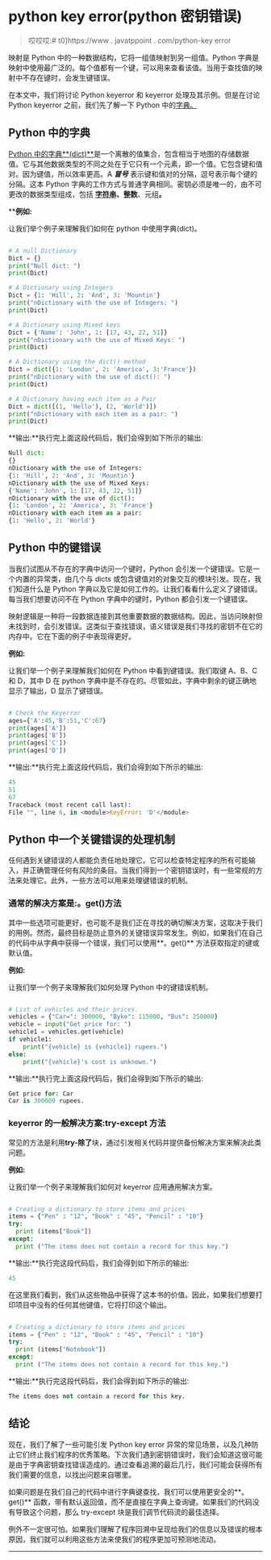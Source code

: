 # python key error(python 密钥错误)

> 哎哎哎:# t0]https://www . javatppoint . com/python-key error

映射是 Python 中的一种数据结构，它将一组值映射到另一组值。Python 字典是映射中使用最广泛的。每个值都有一个键，可以用来查看该值。当用于查找值的映射中不存在键时，会发生键错误。

在本文中，我们将讨论 Python keyerror 和 keyerror 处理及其示例。但是在讨论 Python keyerror 之前，我们先了解一下 Python 中的[字典。](https://www.javatpoint.com/python-dictionary)

## Python 中的字典

[Python 中的字典**(dict)**](https://www.javatpoint.com/python-tutorial)是一个离散的值集合，包含相当于地图的存储数据值。它与其他数据类型的不同之处在于它只有一个元素，即一个值。它包含键和值对。因为键值，所以效率更高。A ***冒号*** 表示键和值对的分隔，逗号表示每个键的分隔。这本 Python 字典的工作方式与普通字典相同。密钥必须是唯一的，由不可更改的数据类型组成，包括 **[字符串](https://www.javatpoint.com/python-strings)、整数**、元组[](https://www.javatpoint.com/python-tuples)**。**

 ****例如:**

让我们举个例子来理解我们如何在 python 中使用字典(dict)。

```py

# A null Dictionary 
Dict = {} 
print("Null dict: ") 
print(Dict) 

# A Dictionary using Integers 
Dict = {1: 'Hill', 2: 'And', 3: 'Mountin'} 
print("nDictionary with the use of Integers: ") 
print(Dict) 

# A Dictionary using Mixed keys 
Dict = {'Name': 'John', 1: [17, 43, 22, 51]} 
print("nDictionary with the use of Mixed Keys: ") 
print(Dict) 

# A Dictionary using the dict() method 
Dict = dict({1: 'London', 2: 'America', 3:'France'}) 
print("nDictionary with the use of dict(): ") 
print(Dict) 

# A Dictionary having each item as a Pair 
Dict = dict([(1, 'Hello'), (2, 'World')]) 
print("nDictionary with each item as a pair: ") 
print(Dict)

```

**输出:**执行完上面这段代码后，我们会得到如下所示的输出:

```py
Null dict: 
{}
nDictionary with the use of Integers: 
{1: 'Hill', 2: 'And', 3: 'Mountin'}
nDictionary with the use of Mixed Keys: 
{'Name': 'John', 1: [17, 43, 22, 51]}
nDictionary with the use of dict(): 
{1: 'London', 2: 'America', 3: 'France'}
nDictionary with each item as a pair: 
{1: 'Hello', 2: 'World'}

```

## Python 中的键错误

当我们试图从不存在的字典中访问一个键时，Python 会引发一个键错误。它是一个内置的异常类，由几个与 dicts 或包含键值对的对象交互的模块引发。现在，我们知道什么是 Python 字典以及它是如何工作的。让我们看看什么定义了键错误。每当我们想要访问不在 Python 字典中的键时，Python 都会引发一个键错误。

映射逻辑是一种将一段数据连接到其他重要数据的数据结构。因此，当访问映射但未找到时，会引发错误。这类似于查找错误，语义错误是我们寻找的密钥不在它的内存中。它在下面的例子中表现得更好。

**例如:**

让我们举一个例子来理解我们如何在 Python 中看到键错误。我们取键 A、B、C 和 D，其中 D 在 python 字典中是不存在的。尽管如此，字典中剩余的键正确地显示了输出，D 显示了键错误。

```py

# Check the Keyerror
ages={'A':45,'B':51,'C':67}
print(ages['A'])
print(ages['B'])
print(ages['C'])
print(ages['D'])

```

**输出:**执行完上面这段代码后，我们会得到如下所示的输出:

```py
45
51
67
Traceback (most recent call last):
File "", line 6, in <module>KeyError: 'D'</module> 
```

## Python 中一个关键错误的处理机制

任何遇到关键错误的人都能负责任地处理它。它可以检查特定程序的所有可能输入，并正确管理任何有风险的条目。当我们得到一个密钥错误时，有一些常规的方法来处理它。此外，一些方法可以用来处理键错误的机制。

### 通常的解决方案是:。get()方法

其中一些选项可能更好，也可能不是我们正在寻找的确切解决方案，这取决于我们的用例。然而，最终目标是防止意外的关键错误异常发生。例如，如果我们在自己的代码中从字典中获得一个错误，我们可以使用**。get()** 方法获取指定的键或默认值。

**例如:**

让我们举一个例子来理解我们如何处理 Python 中的键错误机制。

```py

# List of vehicles and their prices. 
vehicles = {"Car=": 300000, "Byke": 115000, "Bus": 250000}
vehicle = input("Get price for: ")
vehicle1 = vehicles.get(vehicle)
if vehicle1:
    print("{vehicle} is {vehicle1} rupees.")
else:
    print("{vehicle}'s cost is unknown.")

```

**输出:**执行完上面这段代码后，我们会得到如下所示的输出:

```py
Get price for: Car
Car is 300000 rupees.

```

### keyerror 的一般解决方案:try-except 方法

常见的方法是利用**try-除了**块，通过引发相关代码并提供备份解决方案来解决此类问题。

**例如:**

让我们举一个例子来理解我们如何对 keyerror 应用通用解决方案。

```py

# Creating a dictionary to store items and prices
items = {"Pen" : "12", "Book" : "45", "Pencil" : "10"}
try:
  print (items["Book"])
except:
  print ("The items does not contain a record for this key.")  

```

**输出:**执行完这段代码后，我们会得到如下所示的输出:

```py
45

```

在这里我们看到，我们从这些物品中获得了这本书的价值。因此，如果我们想要打印项目中没有的任何其他键值，它将打印这个输出。

```py

# Creating a dictionary to store items and prices
items = {"Pen" : "12", "Book" : "45", "Pencil" : "10"}
try:
  print (items["Notebook"])
except:
  print ("The items does not contain a record for this key.") 

```

**输出:**执行完这段代码后，我们会得到如下所示的输出:

```py
The items does not contain a record for this key.

```

## 结论

现在，我们了解了一些可能引发 Python key error 异常的常见场景，以及几种防止它们终止我们程序的优秀策略。下次我们遇到密钥错误时，我们会知道这很可能是由于字典密钥查找错误造成的。通过查看追溯的最后几行，我们可能会获得所有我们需要的信息，以找出问题来自哪里。

如果问题是在我们自己的代码中进行字典键查找，我们可以使用更安全的**。get()** 函数，带有默认返回值，而不是直接在字典上查询键。如果我们的代码没有导致这个问题，那么 try-except 块是我们调节代码流的最佳选择。

例外不一定很可怕。如果我们理解了程序回溯中呈现给我们的信息以及错误的根本原因，我们就可以利用这些方法来使我们的程序更加可预测地流动。

* * ***